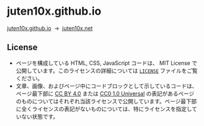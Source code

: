 # juten10x.github.io
[juten10x.github.io](https://juten10x.github.io)&nbsp;&nbsp;->&nbsp;&nbsp;[juten10x.net](https://juten10x.net/)

## License
* ページを構成している HTML, CSS, JavaScript コードは、 MIT License で公開しています。このライセンスの詳細については [`LICENSE`](https://github.com/juten10x/juten10x.github.io/blob/main/LICENSE) ファイルをご覧ください。
* 文章、画像、およびページ中にコードブロックとして示しているコードは、ページ最下部に [CC&nbsp;BY&nbsp;4.0](https://creativecommons.org/licenses/by/4.0/) または [CC0&nbsp;1.0&nbsp;Universal](https://creativecommons.org/publicdomain/zero/1.0/) の表記があるページのものについてはそれぞれ当該ライセンスで公開しています。ページ最下部に全くライセンスの表記がないものについては、特にライセンスを指定していない状態です。

